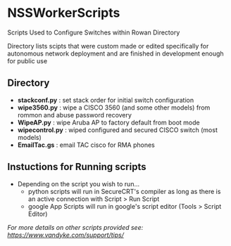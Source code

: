 # NSSWorkerScripts
Scripts Used to Configure Switches within Rowan Directory

Directory lists scipts that were custom made or edited specifically for autonomous network deployment and are finished in development enough for public use

## Directory
- **stackconf.py**    : set stack order for initial switch configuration
- **wipe3560.py**     : wipe a CISCO 3560 (and some other models) from rommon and abuse password recovery
- **WipeAP.py**       : wipe Aruba AP to factory default from boot mode
- **wipecontrol.py**  : wiped configured and secured CISCO switch (most models)
- **EmailTac.gs**     : email TAC cisco for RMA phones

## Instuctions for Running scripts 

- Depending on the script you wish to run...
  - python scripts will run in SecureCRT's compiler as long as there is an active connection with Script > Run Script
  - google App Scripts will run in google's script editor (Tools > Script Editor)

*For more details on other scripts provided see: https://www.vandyke.com/support/tips/*
